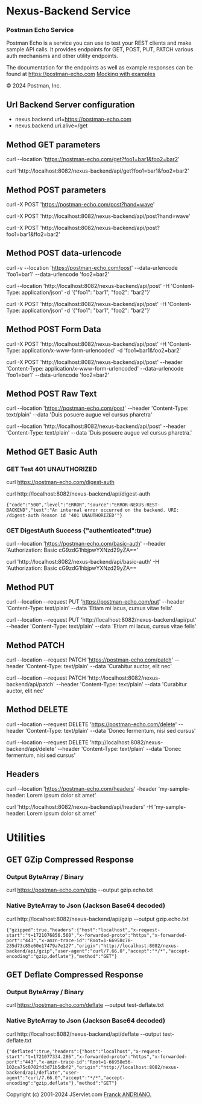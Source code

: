 Nexus-Backend Service
=====================

### Postman Echo Service

Postman Echo is a service you can use to test your REST clients and make sample API calls. 
It provides endpoints for GET, POST, PUT, PATCH various auth mechanisms and other utility endpoints.

The documentation for the endpoints as well as example responses can be found at https://postman-echo.com 
[Mocking with examples](https://learning.postman.com/docs/designing-and-developing-your-api/mocking-data/mocking-with-examples/) 

© 2024 Postman, Inc.

## Url Backend Server configuration

 * nexus.backend.url=https://postman-echo.com
 * nexus.backend.uri.alive=/get

## Method GET parameters

curl --location 'https://postman-echo.com/get?foo1=bar1&foo2=bar2'

curl 'http://localhost:8082/nexus-backend/api/get?foo1=bar1&foo2=bar2'

## Method POST parameters

curl -X POST 'https://postman-echo.com/post?hand=wave'

curl -X POST 'http://localhost:8082/nexus-backend/api/post?hand=wave'

curl -X POST 'http://localhost:8082/nexus-backend/api/post?foo1=bar1&ffo2=bar2'

## Method POST data-urlencode

curl -v --location 'https://postman-echo.com/post' --data-urlencode 'foo1=bar1' --data-urlencode 'foo2=bar2'

curl --location 'http://localhost:8082/nexus-backend/api/post' -H 'Content-Type: application/json' -d '{"foo1": "bar1", "foo2": "bar2"}'

curl -X POST 'http://localhost:8082/nexus-backend/api/post' -H 'Content-Type: application/json' -d '{"foo1": "bar1", "foo2": "bar2"}'

## Method POST Form Data

curl -X POST 'http://localhost:8082/nexus-backend/api/post' -H 'Content-Type: application/x-www-form-urlencoded' -d 'foo1=bar1&foo2=bar2'

curl -X POST 'http://localhost:8082/nexus-backend/api/post' --header 'Content-Type: application/x-www-form-urlencoded' --data-urlencode 'foo1=bar1' --data-urlencode 'foo2=bar2'


## Method POST Raw Text

curl --location 'https://postman-echo.com/post' --header 'Content-Type: text/plain'  --data 'Duis posuere augue vel cursus pharetra'

curl --location 'http://localhost:8082/nexus-backend/api/post' --header 'Content-Type: text/plain' --data 'Duis posuere augue vel cursus pharetra.'

## Method GET Basic Auth

### GET Test 401 UNAUTHORIZED

curl https://postman-echo.com/digest-auth

curl http://localhost:8082/nexus-backend/api/digest-auth
```
{"code":"500","level":"ERROR","source":"ERROR-NEXUS-REST-BACKEND","text":"An internal error occurred on the backend. URI: /digest-auth Reason id '401 UNAUTHORIZED'"}
```

### GET DigestAuth Success  {"authenticated":true}

curl --location 'https://postman-echo.com/basic-auth' --header 'Authorization: Basic cG9zdG1hbjpwYXNzd29yZA=='

curl 'http://localhost:8082/nexus-backend/api/basic-auth' -H 'Authorization: Basic cG9zdG1hbjpwYXNzd29yZA==


## Method PUT

curl --location --request PUT 'https://postman-echo.com/put' --header 'Content-Type: text/plain' --data 'Etiam mi lacus, cursus vitae felis'

curl --location --request PUT 'http://localhost:8082/nexus-backend/api/put' --header 'Content-Type: text/plain' --data 'Etiam mi lacus, cursus vitae felis'


## Method PATCH

curl --location --request PATCH 'https://postman-echo.com/patch' --header 'Content-Type: text/plain' --data 'Curabitur auctor, elit nec'

curl --location --request PATCH 'http://localhost:8082/nexus-backend/api/patch' --header 'Content-Type: text/plain' --data 'Curabitur auctor, elit nec'


## Method DELETE

curl --location --request DELETE 'https://postman-echo.com/delete' --header 'Content-Type: text/plain' --data 'Donec fermentum, nisi sed cursus'

curl --location --request DELETE 'http://localhost:8082/nexus-backend/api/delete' --header 'Content-Type: text/plain' --data 'Donec fermentum, nisi sed cursus'


## Headers

curl --location 'https://postman-echo.com/headers' -header 'my-sample-header: Lorem ipsum dolor sit amet'

curl 'http://localhost:8082/nexus-backend/api/headers' -H 'my-sample-header: Lorem ipsum dolor sit amet'


# Utilities 


## GET GZip Compressed Response 

### Output ByteArray / Binary

curl https://postman-echo.com/gzip --output gzip.echo.txt

### Native ByteArray to Json (Jackson Base64 decoded)

curl http://localhost:8082/nexus-backend/api/gzip --output gzip.echo.txt
```
{"gzipped":true,"headers":{"host":"localhost","x-request-start":"t=1721076856.560","x-forwarded-proto":"https","x-forwarded-port":"443","x-amzn-trace-id":"Root=1-66958c78-235d73c85e60e17479a7e127","origin":"http://localhost:8082/nexus-backend/api/gzip","user-agent":"curl/7.66.0","accept":"*/*","accept-encoding":"gzip,deflate"},"method":"GET"}
```

## GET Deflate Compressed Response

### Output ByteArray / Binary

curl  https://postman-echo.com/deflate --output test-deflate.txt

### Native ByteArray to Json (Jackson Base64 decoded)

curl  http://localhost:8082/nexus-backend/api/deflate  --output test-deflate.txt

```
{"deflated":true,"headers":{"host":"localhost","x-request-start":"t=1721077334.286","x-forwarded-proto":"https","x-forwarded-port":"443","x-amzn-trace-id":"Root=1-66958e56-102ca75c0702fd3d71b5dbf2","origin":"http://localhost:8082/nexus-backend/api/deflate","user-agent":"curl/7.66.0","accept":"*/*","accept-encoding":"gzip,deflate"},"method":"GET"}
```

Copyright (c) 2001-2024 JServlet.com [Franck ANDRIANO.](http://jservlet.com)
